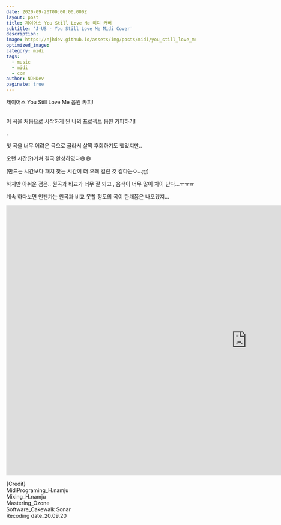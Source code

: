 ```yaml
---
date: 2020-09-20T00:00:00.000Z
layout: post
title: 제이어스 You Still Love Me 미디 커버
subtitle: 'J-US - You Still Love Me Midi Cover'
description: 
image: https://njhdev.github.io/assets/img/posts/midi/you_still_love_me.jpg
optimized_image: 
category: midi
tags:
  - music
  - midi
  - ccm
author: NJHDev
paginate: true
---
```


제이어스 You Still Love Me 음원 카피!

<br/>
이 곡을 처음으로 시작하게 된 나의 프로젝트 음원 카피하기!

.

첫 곡을 너무 어려운 곡으로 골라서 살짝 후회하기도 했었지만..

오랜 시간(?)거쳐 결국 완성하였다😄😄

(만드는 시간보다 패치 찾는 시간이 더 오래 걸린 것 같다는ㅇ...;;;)

하지만 아쉬운 점은.. 원곡과 비교가 너무 잘 되고 , 음색이 너무 많이 차이 난다...ㅠㅠㅠ

계속 하다보면 언젠가는 원곡과 비교 못할 정도의 곡이 한개쯤은 나오겠지...

<iframe width="1280" height="720" src="https://www.youtube.com/embed/TsDi2NO-X_k" title="YouTube video player" frameborder="0" allow="accelerometer; autoplay; clipboard-write; encrypted-media; gyroscope; picture-in-picture" allowfullscreen></iframe>

{Credit}
<br/>MidiPrograming_H.namju
<br/>Mixing_H.namju
<br/>Mastering_Ozone
<br/>Software_Cakewalk Sonar
<br/>Recoding date_20.09.20

